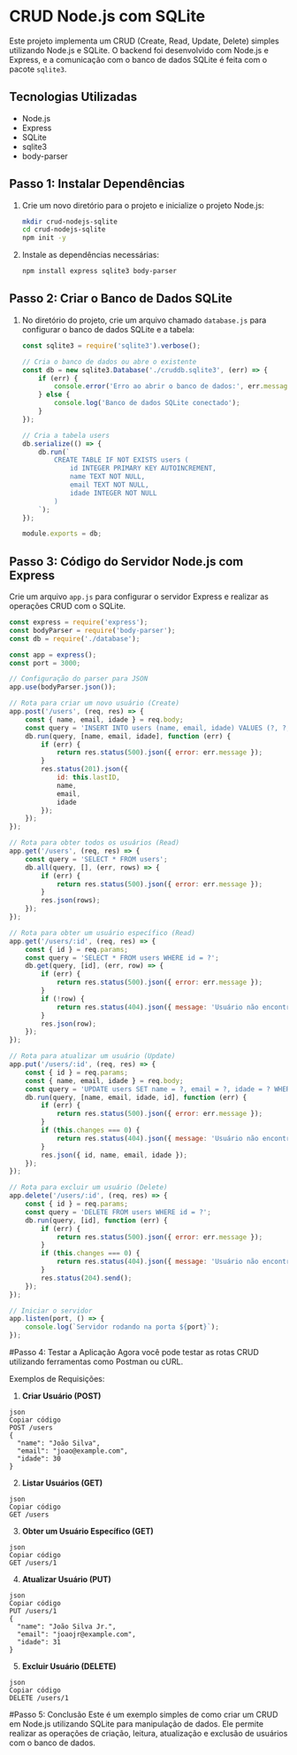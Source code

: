 # CRUD Node.js com SQLite

Este projeto implementa um CRUD (Create, Read, Update, Delete) simples utilizando Node.js e SQLite. O backend foi desenvolvido com Node.js e Express, e a comunicação com o banco de dados SQLite é feita com o pacote `sqlite3`.

## Tecnologias Utilizadas

- Node.js
- Express
- SQLite
- sqlite3
- body-parser

## Passo 1: Instalar Dependências

1. Crie um novo diretório para o projeto e inicialize o projeto Node.js:

    ```bash
    mkdir crud-nodejs-sqlite
    cd crud-nodejs-sqlite
    npm init -y
    ```

2. Instale as dependências necessárias:

    ```bash
    npm install express sqlite3 body-parser
    ```

## Passo 2: Criar o Banco de Dados SQLite

1. No diretório do projeto, crie um arquivo chamado `database.js` para configurar o banco de dados SQLite e a tabela:

    ```js
    const sqlite3 = require('sqlite3').verbose();

    // Cria o banco de dados ou abre o existente
    const db = new sqlite3.Database('./cruddb.sqlite3', (err) => {
        if (err) {
            console.error('Erro ao abrir o banco de dados:', err.message);
        } else {
            console.log('Banco de dados SQLite conectado');
        }
    });

    // Cria a tabela users
    db.serialize(() => {
        db.run(`
            CREATE TABLE IF NOT EXISTS users (
                id INTEGER PRIMARY KEY AUTOINCREMENT,
                name TEXT NOT NULL,
                email TEXT NOT NULL,
                idade INTEGER NOT NULL
            )
        `);
    });

    module.exports = db;
    ```

## Passo 3: Código do Servidor Node.js com Express

Crie um arquivo `app.js` para configurar o servidor Express e realizar as operações CRUD com o SQLite.

```js
const express = require('express');
const bodyParser = require('body-parser');
const db = require('./database');

const app = express();
const port = 3000;

// Configuração do parser para JSON
app.use(bodyParser.json());

// Rota para criar um novo usuário (Create)
app.post('/users', (req, res) => {
    const { name, email, idade } = req.body;
    const query = 'INSERT INTO users (name, email, idade) VALUES (?, ?, ?)';
    db.run(query, [name, email, idade], function (err) {
        if (err) {
            return res.status(500).json({ error: err.message });
        }
        res.status(201).json({
            id: this.lastID,
            name,
            email,
            idade
        });
    });
});

// Rota para obter todos os usuários (Read)
app.get('/users', (req, res) => {
    const query = 'SELECT * FROM users';
    db.all(query, [], (err, rows) => {
        if (err) {
            return res.status(500).json({ error: err.message });
        }
        res.json(rows);
    });
});

// Rota para obter um usuário específico (Read)
app.get('/users/:id', (req, res) => {
    const { id } = req.params;
    const query = 'SELECT * FROM users WHERE id = ?';
    db.get(query, [id], (err, row) => {
        if (err) {
            return res.status(500).json({ error: err.message });
        }
        if (!row) {
            return res.status(404).json({ message: 'Usuário não encontrado' });
        }
        res.json(row);
    });
});

// Rota para atualizar um usuário (Update)
app.put('/users/:id', (req, res) => {
    const { id } = req.params;
    const { name, email, idade } = req.body;
    const query = 'UPDATE users SET name = ?, email = ?, idade = ? WHERE id = ?';
    db.run(query, [name, email, idade, id], function (err) {
        if (err) {
            return res.status(500).json({ error: err.message });
        }
        if (this.changes === 0) {
            return res.status(404).json({ message: 'Usuário não encontrado' });
        }
        res.json({ id, name, email, idade });
    });
});

// Rota para excluir um usuário (Delete)
app.delete('/users/:id', (req, res) => {
    const { id } = req.params;
    const query = 'DELETE FROM users WHERE id = ?';
    db.run(query, [id], function (err) {
        if (err) {
            return res.status(500).json({ error: err.message });
        }
        if (this.changes === 0) {
            return res.status(404).json({ message: 'Usuário não encontrado' });
        }
        res.status(204).send();
    });
});

// Iniciar o servidor
app.listen(port, () => {
    console.log(`Servidor rodando na porta ${port}`);
});

```
#Passo 4: Testar a Aplicação
Agora você pode testar as rotas CRUD utilizando ferramentas como Postman ou cURL.

Exemplos de Requisições:
1. **Criar Usuário (POST)**
```
json
Copiar código
POST /users
{
  "name": "João Silva",
  "email": "joao@example.com",
  "idade": 30
}
```
2. **Listar Usuários (GET)**
```
json
Copiar código
GET /users
```
3. **Obter um Usuário Específico (GET)**
```
json
Copiar código
GET /users/1
```
4. **Atualizar Usuário (PUT)**
```
json
Copiar código
PUT /users/1
{
  "name": "João Silva Jr.",
  "email": "joaojr@example.com",
  "idade": 31
}
```
5. **Excluir Usuário (DELETE)**
```
json
Copiar código
DELETE /users/1
```
#Passo 5: Conclusão
Este é um exemplo simples de como criar um CRUD em Node.js utilizando SQLite para manipulação de dados. Ele permite realizar as operações de criação, leitura, atualização e exclusão de usuários com o banco de dados.